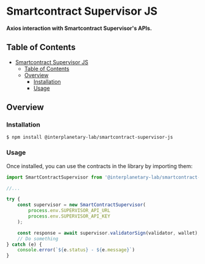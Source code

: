 # Smartcontract Supervisor JS

**Axios interaction with Smartcontract Supervisor's APIs.**

## Table of Contents

- [Smartcontract Supervisor JS](#smartcontract-supervisor-js)
  - [Table of Contents](#table-of-contents)
  - [Overview](#overview)
    - [Installation](#installation)
    - [Usage](#usage)

## Overview

### Installation

```console
$ npm install @interplanetary-lab/smartcontract-supervisor-js
```

### Usage

Once installed, you can use the contracts in the library by importing them:

```javascript
import SmartContractSupervisor from '@interplanetary-lab/smartcontract-supervisor-js';

//...

try {
    const supervisor = new SmartContractSupervisor(
        process.env.SUPERVISOR_API_URL
        process.env.SUPERVISOR_API_KEY
    );

    const response = await supervisor.validatorSign(validator, wallet);
    // Do something
} catch (e) {
    console.error(`${e.status} - ${e.message}`)
}
```
